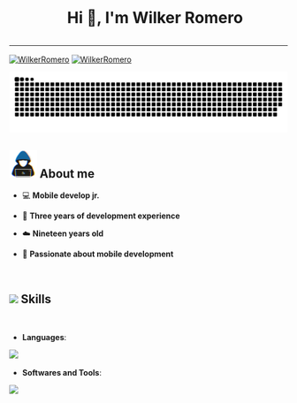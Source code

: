 <div id="user-content-toc">
  <ul align="center">
    <summary><h1 style="display: inline-block">Hi 👋, I'm Wilker Romero</h1></summary>
  </ul>
</div>

---
<p align="left">
  <a href="https://www.linkedin.com/in/wilker-romero-bb269522b/" target="blank" ><img align="center" src="https://img.shields.io/badge/LinkedIn-0077B5?style=for-the-badge&logo=linkedin&logoColor=white" alt="WilkerRomero" /></a>
  <a href="mailto:danielwilker26@gmail.com" target="blank" ><img align="center" src="https://img.shields.io/badge/Gmail-D14836?style=for-the-badge&logo=gmail&logoColor=white" alt="WilkerRomero" /></a>
</p>


<!--- snake -->
<div align="center">
  <img  src="https://github.com/1999AZZAR/1999AZZAR/blob/main/resources/img/grid-snake.svg"
       alt="snake" /></a>
</div>

## <picture><img src = "https://github.com/0xAbdulKhalid/0xAbdulKhalid/raw/main/assets/mdImages/about_me.gif" width = 50px></picture> **About me**

<!--Intro start-->
- 💻 **Mobile develop jr.**

- 🌱 **Three years of development experience**

- ☁️ **Nineteen years old**

- 📱 **Passionate about mobile development**

<!--Intro end-->

<br>

## <img src="https://media2.giphy.com/media/QssGEmpkyEOhBCb7e1/giphy.gif?cid=ecf05e47a0n3gi1bfqntqmob8g9aid1oyj2wr3ds3mg700bl&rid=giphy.gif" width ="25"><b> **Skills**</b>

<br>

<p align="center">

- **Languages**:
    
<p align="left">
  <a href="https://skillicons.dev">
    <img src="https://skillicons.dev/icons?i=java,kotlin,line=3" />
  </a>
</p>


- **Softwares and Tools**:

<p align="left">
  <a href="https://skillicons.dev">
    <img src="https://skillicons.dev/icons?i=firebase,github,git,androidstudio,postman,sqlite,line=3" />
  </a>
</p>

</p>
